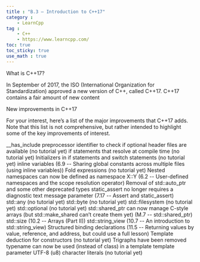 ```yaml
---
title : "B.3 — Introduction to C++17"
category :
    - LearnCpp
tag : 
    - C++
    - https://www.learncpp.com/
toc: true  
toc_sticky: true 
use_math : true
---
```



What is C++17?

In September of 2017, the ISO (International Organization for Standardization) approved a new version of C++, called C++17. C++17 contains a fair amount of new content

New improvements in C++17

For your interest, here’s a list of the major improvements that C++17 adds. Note that this list is not comprehensive, but rather intended to highlight some of the key improvements of interest.

__has_include preprocessor identifier to check if optional header files are available (no tutorial yet)
if statements that resolve at compile time (no tutorial yet)
Initializers in if statements and switch statements (no tutorial yet)
inline variables (6.9 -- Sharing global constants across multiple files (using inline variables))
Fold expressions (no tutorial yet)
Nested namespaces can now be defined as namespace X::Y (6.2 -- User-defined namespaces and the scope resolution operator)
Removal of std::auto_ptr and some other deprecated types
static_assert no longer requires a diagnostic text message parameter (7.17 -- Assert and static_assert)
std::any (no tutorial yet)
std::byte (no tutorial yet)
std::filesystem (no tutorial yet)
std::optional (no tutorial yet)
std::shared_ptr can now manage C-style arrays (but std::make_shared can’t create them yet) (M.7 -- std::shared_ptr)
std::size (10.2 -- Arrays (Part II))
std::string_view (10.7 -- An introduction to std::string_view)
Structured binding declarations (11.5 -- Returning values by value, reference, and address, but could use a full lesson)
Template deduction for constructors (no tutorial yet)
Trigraphs have been removed
typename can now be used (instead of class) in a template template parameter
UTF-8 (u8) character literals (no tutorial yet)